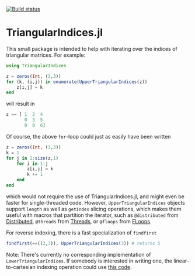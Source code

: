 [![Build status](https://github.com/perrutquist/TriangularIndices.jl/workflows/CI/badge.svg)](https://github.com/perrutquist/TriangularIndices.jl/actions)

# TriangularIndices.jl

This small package is intended to help with iterating over the indices of triangular matrices. For example:

```julia
using TriangularIndices

z = zeros(Int, (3,3))
for (k, (i,j)) in enumerate(UpperTriangularIndices(z))
    z[i,j] = k
end
```
will result in 
```julia
z == [ 1  2  4
       0  3  5
       0  0  6]
```

Of course, the above `for`-loop could just as easily have been written
```julia
z = zeros(Int, (3,3))
k = 1
for j in 1:size(z,1)
    for i in 1:j
        z[i,j] = k
        k += 1
    end
end
```
which would not require the use of TriangularIndices.jl, and might even be faster for single-threaded code. However, `UpperTriangularIndices` objects support `length` as well as `getindex` slicing operations, which makes them
useful with macros that partition the iterator, such as `@distributed` from [Distributed](https://docs.julialang.org/en/v1/manual/distributed-computing/), `@threads` from [Threads](https://docs.julialang.org/en/v1/manual/multi-threading/), or `@floops` from [FLoops](https://github.com/JuliaFolds/FLoops.jl).

For reverse indexing, there is a fast specialization of `findfirst`
```julia
findfirst(==((2,3)), UpperTriangularIndices(3)) # returns 5
```

Note: There's currently no corresponding implementation of `LowerTriangularIndices`. If somebody is interested in writing one, the linear-to-cartesian indexing operation could use [this code](https://discourse.julialang.org/t/iterating-over-elements-of-upper-triangular-matrix-but-cartesian-indices-are-needed/65498/3).
